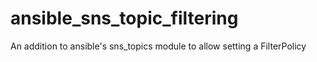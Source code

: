 # ansible_sns_topic_filtering
An addition to ansible's sns_topics module to allow setting a FilterPolicy
